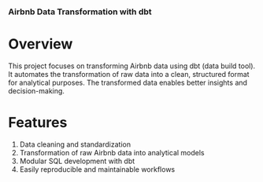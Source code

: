 

### Airbnb Data Transformation with dbt

# Overview

This project focuses on transforming Airbnb data using dbt (data build tool). It automates the transformation of raw data into a clean, structured format for analytical purposes. The transformed data enables better insights and decision-making.


# Features

1. Data cleaning and standardization
2. Transformation of raw Airbnb data into analytical models
3. Modular SQL development with dbt
4. Easily reproducible and maintainable workflows